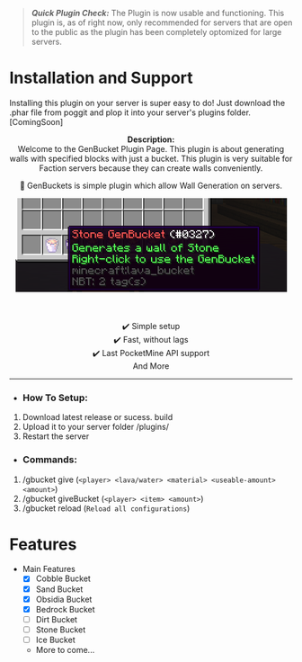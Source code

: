 > __*Quick Plugin Check:*__ The Plugin is now usable and functioning. This plugin is, as of right now, only recommended for servers that are open to the public as the plugin has been completely optomized for large servers.

# Installation and Support
Installing this plugin on your server is super easy to do! Just download the .phar file from poggit and plop it into your server's plugins folder. [ComingSoon]

<p align="center">
  <b>Description:</b><br>
Welcome to the GenBucket Plugin Page. This plugin is about generating walls with specified blocks with just a bucket. This plugin is very suitable for Faction servers because they can create walls conveniently.
  <div align="center">
🦅 GenBuckets is simple plugin which allow Wall Generation on servers.

<a align="right"><img src="https://github.com/ConstructStudios/GenBuckets/blob/master/GBucketImage.png"></img></a>

</a>
    <br><br>
    ✔️ Simple setup
    <br>
    ✔️ Fast, without lags
    <br>
    ✔️ Last PocketMine API support
    <br>
    And More
    <br>
    
</div>

---

- <h3>How To Setup:</h3>
 1. Download latest release or sucess. build
 2. Upload it to your server folder /plugins/
 3. Restart the server
 
-  <h3>Commands:</h3>
1. /gbucket give (`<player> <lava/water> <material> <useable-amount> <amount>`)
2. /gbucket giveBucket (`<player> <item> <amount>`)
3. /gbucket reload (`Reload all configurations`)

# Features
- Main Features
  - [x] Cobble Bucket
  - [x] Sand Bucket
  - [x] Obsidia Bucket
  - [x] Bedrock Bucket
  - [ ] Dirt Bucket
  - [ ] Stone Bucket
  - [ ] Ice Bucket
  - More to come...
